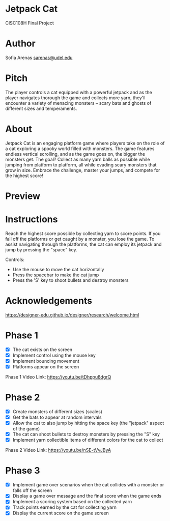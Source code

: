 # Jetpack Cat
CISC108H Final Project
# Author
Sofia Arenas
sarenas@udel.edu

# Pitch
The player controls a cat equipped with a powerful jetpack and as the player navigates thorough the game and collects more yarn, they'll encounter a variety of menacing monsters – scary bats and ghosts of different sizes and temperaments. 

# About
Jetpack Cat is an engaging platform game where players take on the role of a cat exploring a spooky world filled with monsters. The game features endless vertical scrolling, and as the game goes on, the bigger the monsters get. The goal? Collect as many yarn balls as possible while jumping from platform to platform, all while evading scary monsters that grow in size. Embrace the challenge, master your jumps, and compete for the highest score!

# Preview 

# Instructions
Reach the highest score possible by collecting yarn to score points. If you fall off the platforms or get caught by a monster, you lose the game. To assist navigating through the platforms, the cat can employ its jetpack and jump by pressing the "space" key.

Controls: 
- Use the mouse to move the cat horizontally
- Press the spacebar to make the cat jump
- Press the 'S' key to shoot bullets and destroy monsters
  
# Acknowledgements
https://designer-edu.github.io/designer/research/welcome.html

# Phase 1
- [x] The cat exists on the screen
- [x] Implement control using the mouse key
- [x] Implement bouncing movement 
- [x] Platforms appear on the screen

Phase 1 Video Link: https://youtu.be/tDhppu8dgrQ
# Phase 2
- [x] Create monsters of different sizes (scales)
- [x] Get the bats to appear at random intervals
- [x] Allow the cat to also jump by hitting the space key (the "jetpack" aspect of the game)
- [x] The cat can shoot bullets to destroy monsters by pressing the "S" key
- [x] Implement yarn collectible items of different colors for the cat to collect

Phase 2 Video Link: https://youtu.be/nSE-tVvJByA
# Phase 3
- [x] Implement game over scenarios when the cat collides with a monster or falls off the screen
- [x] Display a game over message and the final score when the game ends
- [x] Implement a scoring system based on the collected yarn
- [x] Track points earned by the cat for collecting yarn
- [x] Display the current score on the game screen
